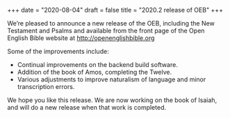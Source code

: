 +++
date = "2020-08-04"
draft = false
title = "2020.2 release of OEB"
+++

We’re pleased to announce a new release of the OEB, including the New Testament and Psalms and available from the front page of the Open English Bible website at http://openenglishbible.org

Some of the improvements include:

* Continual improvements on the backend build software.
* Addition of the book of Amos, completing the Twelve.
* Various adjustments to improve naturalism of language and minor transcription errors.

We hope you like this release. We are now working on the book of Isaiah, and will do a new release when that work is completed.

